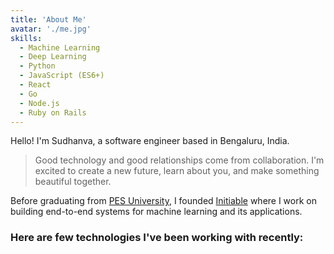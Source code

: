 ```yaml
---
title: 'About Me'
avatar: './me.jpg'
skills:
  - Machine Learning
  - Deep Learning
  - Python
  - JavaScript (ES6+)
  - React
  - Go
  - Node.js
  - Ruby on Rails
---
```


Hello! I'm Sudhanva, a software engineer based in Bengaluru, India.

> Good technology and good relationships come from collaboration. I'm excited to create a new future, learn about you, and make something beautiful together.

Before graduating from [PES University](https://pes.edu/), I founded [Initiable](https://initiable.com/) where I work on building end-to-end systems for machine learning and its applications.

### Here are few technologies I've been working with recently:

